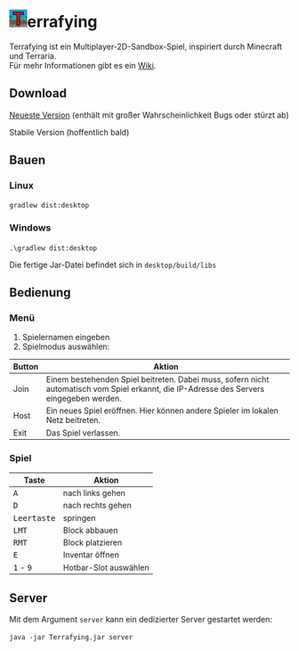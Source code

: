 
# ![icon](https://github.com/Tresonic/Terrafying/blob/main/core/assets/icon.png)errafying
Terrafying ist ein Multiplayer-2D-Sandbox-Spiel, inspiriert durch Minecraft und Terraria.  
Für mehr Informationen gibt es ein [Wiki](https://github.com/Tresonic/Terrafying/wiki).  
## Download
[Neueste Version](https://github.com/Tresonic/Terrafying/releases/download/latest/Terrafying.jar) (enthält mit großer Wahrscheinlichkeit Bugs oder stürzt ab)

Stabile Version (hoffentlich bald)

## Bauen
### Linux
`gradlew dist:desktop`
### Windows
`.\gradlew dist:desktop`

Die fertige Jar-Datei befindet sich in `desktop/build/libs`

## Bedienung
### Menü
1. Spielernamen eingeben
2. Spielmodus auswählen:

Button | Aktion
--- | ---
Join | Einem bestehenden Spiel beitreten. Dabei muss, sofern nicht automatisch vom Spiel erkannt, die IP-Adresse des Servers eingegeben werden.
Host | Ein neues Spiel eröffnen. Hier können andere Spieler im lokalen Netz beitreten.
Exit | Das Spiel verlassen.

### Spiel

Taste | Aktion
--- | ---
<kbd>A</kbd> | nach links gehen
<kbd>D</kbd> | nach rechts gehen
<kbd>Leertaste</kbd> | springen
<kbd>LMT</kbd> | Block abbauen
<kbd>RMT</kbd> | Block platzieren
<kbd>E</kbd> | Inventar öffnen
<kbd>1</kbd> - <kbd>9</kbd> | Hotbar-Slot auswählen

## Server
Mit dem Argument `server` kann ein dedizierter Server gestartet werden:

`java -jar Terrafying.jar server`
